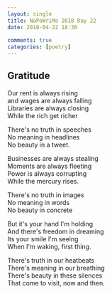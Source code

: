 ```yaml
---  
layout: single  
title: NaPoWriMo 2018 Day 22  
date: 2018-04-22 18:30  
  
comments: true  
categories: [poetry]
---  
```

## Gratitude  

Our rent is always rising  
and wages are always falling  
Libraries are always closing  
While the rich get richer  

There's no truth in speeches  
No meaning in headlines  
No beauty in a tweet.  

Businesses are always stealing  
Moments are always fleeting  
Power is always corrupting  
While the mercury rises.  

There's no truth in images  
No meaning in words  
No beauty in concrete  

But it's your hand I'm holding  
And there's freedom in dreaming  
Its your smile I'm seeing  
When I'm waking, first thing.  

There's truth in our heatbeats  
There's meaning in our breathing  
There's beauty in these silences  
That come to visit, now and then.  
